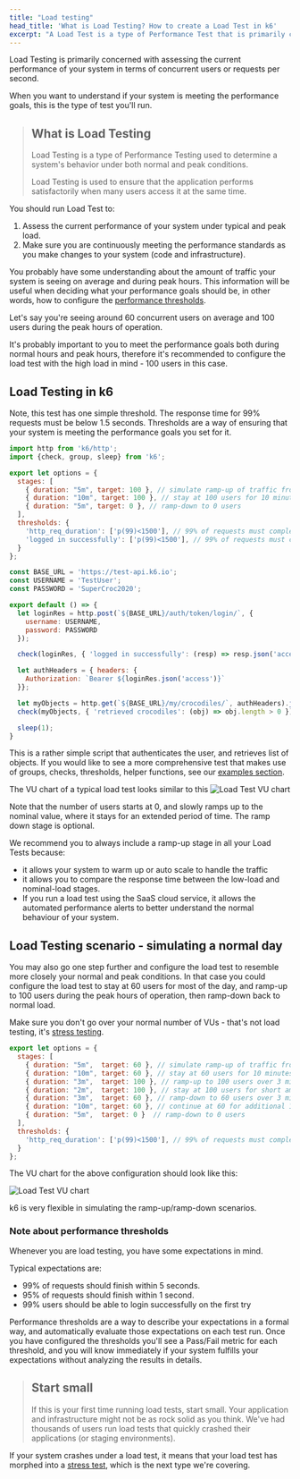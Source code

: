 ```yaml
---
title: "Load testing"
head_title: 'What is Load Testing? How to create a Load Test in k6'
excerpt: "A Load Test is a type of Performance Test that is primarily concerned with assessing the performance of your system in terms of concurrent users or requests per second. Let’s see an example."
---
```


Load Testing is primarily concerned with assessing the current performance of your system in terms 
of concurrent users or requests per second. 

When you want to understand if your system is meeting the performance goals, this is the type of test you'll run.

> ## What is Load Testing
> Load Testing is a type of Performance Testing used to 
> determine a system's behavior under both normal and peak conditions.
>
> Load Testing is used to ensure that the application performs satisfactorily 
> when many users access it at the same time.

You should run Load Test to:
 1. Assess the current performance of your system under typical and peak load.
 2. Make sure you are continuously meeting the performance standards as you make changes to your system (code and infrastructure).

You probably have some understanding about the amount of traffic your system is seeing on average and during peak hours.
This information will be useful when deciding what your performance goals should be, in other words, 
how to configure the [performance thresholds](/using-k6/thresholds).

Let's say you're seeing around 60 concurrent users on average and 100 users during the peak hours of operation. 

It's probably important to you to meet the performance goals both during normal hours and peak hours, 
therefore it's recommended to configure the load test with the high load in mind - 100 users in this case.

## Load Testing in k6

Note, this test has one simple threshold. The response time for 99% requests must be below 1.5 seconds.
Thresholds are a way of ensuring that your system is meeting the performance goals you set for it.

<div class="code-group" data-props='{"labels": ["sample-load-test.js"], "lineNumbers": [true]}'>

```javascript
import http from 'k6/http';
import {check, group, sleep} from 'k6';

export let options = {
  stages: [
    { duration: "5m", target: 100 }, // simulate ramp-up of traffic from 1 to 100 users over 5 minutes.
    { duration: "10m", target: 100 }, // stay at 100 users for 10 minutes
    { duration: "5m", target: 0 }, // ramp-down to 0 users
  ],
  thresholds: {
    'http_req_duration': ['p(99)<1500'], // 99% of requests must complete below 1.5s
    'logged in successfully': ['p(99)<1500'], // 99% of requests must complete below 1.5s
  }
};

const BASE_URL = 'https://test-api.k6.io'; 
const USERNAME = 'TestUser';
const PASSWORD = 'SuperCroc2020';

export default () => {
  let loginRes = http.post(`${BASE_URL}/auth/token/login/`, {
    username: USERNAME,
    password: PASSWORD
  });  

  check(loginRes, { 'logged in successfully': (resp) => resp.json('access') !== '' });

  let authHeaders = { headers: {
    Authorization: `Bearer ${loginRes.json('access')}`
  }};

  let myObjects = http.get(`${BASE_URL}/my/crocodiles/`, authHeaders).json();
  check(myObjects, { 'retrieved crocodiles': (obj) => obj.length > 0 });

  sleep(1);
}
```
</div>

This is a rather simple script that authenticates the user, and retrieves list of objects. 
If you would like to see a more comprehensive test that makes use of groups, checks, thresholds, 
helper functions, see our [examples section](/examples).

The VU chart of a typical load test looks similar to this 
![Load Test VU chart](./images/load-test.png)

Note that the  number of users starts at 0, and slowly ramps up to the nominal value, where it stays for an extended period of time.
The ramp down stage is optional. 

We recommend you to always include a ramp-up stage in all your Load Tests because:
 - it allows your system to warm up or auto scale to handle the traffic
 - it allows you to compare the response time between the low-load and nominal-load stages.
 - If you run a load test using the SaaS cloud service, it allows the automated performance alerts to 
 better understand the normal behaviour of your system.

## Load Testing scenario - simulating a normal day
You may also go one step further and configure the load test to resemble more closely your normal and peak conditions.
In that case you could configure the load test to stay at 60 users for most of the day, and ramp-up 
to 100 users during the peak hours of operation, then ramp-down back to normal load. 

Make sure you don't go over your normal number of VUs - that's not load testing, it's [stress testing](/test-types/stress-testing).


<div class="code-group" data-props='{"labels": ["ramp-up-scenario.js"], "lineNumbers": [true]}'>

```javascript
export let options = {
  stages: [
    { duration: "5m",  target: 60 }, // simulate ramp-up of traffic from 1 to 60 users over 5 minutes.
    { duration: "10m", target: 60 }, // stay at 60 users for 10 minutes
    { duration: "3m",  target: 100 }, // ramp-up to 100 users over 3 minutes (peak hour starts)
    { duration: "2m",  target: 100 }, // stay at 100 users for short amount of time (peak hour)
    { duration: "3m",  target: 60 }, // ramp-down to 60 users over 3 minutes (peak hour ends)
    { duration: "10m", target: 60 }, // continue at 60 for additional 10 minutes
    { duration: "5m",  target: 0 }  // ramp-down to 0 users
  ],
  thresholds: {
    'http_req_duration': ['p(99)<1500'], // 99% of requests must complete below 1.5s
  }
};
```
</div>

The VU chart for the above configuration should look like this:

![Load Test VU chart]( ./images/load-test-2.png )

k6 is very flexible in simulating the ramp-up/ramp-down scenarios.

### Note about performance thresholds
Whenever you are load testing, you have some expectations in mind. 

Typical expectations are:
 - 99% of requests should finish within 5 seconds.
 - 95% of requests should finish within 1 second.
 - 99% users should be able to login successfully on the first try

Performance thresholds are a way to describe your expectations in a formal way, and automatically 
evaluate those expectations on each test run.
Once you have configured the thresholds you'll see a Pass/Fail metric for each threshold, 
and you will know immediately if your system fulfills your expectations without analyzing the results in details.


<div class="doc-blockquote">

> ## Start small
>
> If this is your first time running load tests, start small. Your application and infrastructure 
> might not be as rock solid as you think. We've had thousands of users run load tests that quickly 
> crashed their applications (or staging environments).

</div>

If your system crashes under a load test, it means that your load test has morphed into a [stress test](/test-types/stress-testing), 
which is the next type we're covering.
